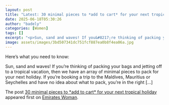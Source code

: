 ```yaml
---
layout: post
title: "Latest: 30 minimal pieces to *add to cart* for your next tropical holiday"
date: 2025-06-18T05:30:26
author: "badely"
categories: [Women]
tags: []
excerpt: "<p>Sun, sand and waves! If you&#8217;re thinking of packing your bags and jetting off to a tropical vacation, then we have an array of minimal pieces "
image: assets/images/3bd507341dc751fcf887ea0b8f4ea06a.jpg
---
```


Here’s what you need to know: <p>Sun, sand and waves! If you&#8217;re thinking of packing your bags and jetting off to a tropical vacation, then we have an array of minimal pieces to pack for your next holiday. If you’re booking a trip to the Maldives, Mauritius or Seychelles and have no idea about what to pack, you’re in the right [&#8230;]</p>
<p>The post <a href="https://emirateswoman.com/30-minimal-pieces-to-add-to-cart-for-your-next-tropical-holiday/" rel="nofollow">30 minimal pieces to *add to cart* for your next tropical holiday</a> appeared first on <a href="https://emirateswoman.com" rel="nofollow">Emirates Woman</a>.</p>

